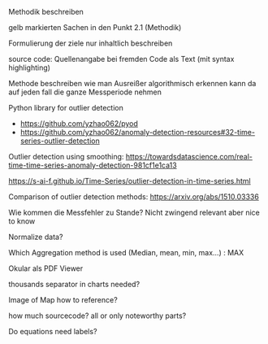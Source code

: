 Methodik beschreiben 

gelb markierten Sachen in den Punkt 2.1 (Methodik)

Formulierung der ziele nur inhaltlich beschreiben


source code:
Quellenangabe bei fremden Code
als Text (mit syntax highlighting)

Methode beschreiben wie man Ausreißer algorithmisch erkennen kann da auf jeden fall die ganze Messperiode nehmen

Python library for outlier detection
- https://github.com/yzhao062/pyod
- https://github.com/yzhao062/anomaly-detection-resources#32-time-series-outlier-detection

Outlier detection using smoothing: https://towardsdatascience.com/real-time-time-series-anomaly-detection-981cf1e1ca13

https://s-ai-f.github.io/Time-Series/outlier-detection-in-time-series.html

Comparison of outlier detection methods: https://arxiv.org/abs/1510.03336

Wie kommen die Messfehler zu Stande? Nicht zwingend relevant aber nice to know

Normalize data?

Which Aggregation method is used (Median, mean, min, max...) : MAX

Okular als PDF Viewer


thousands separator in charts needed?

Image of Map how to reference?

how much sourcecode? all or only noteworthy parts?

Do equations need labels?